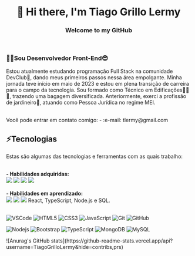 <h1 align="center">👋 Hi there, I'm Tiago Grillo Lermy</h1>

<h3 align="center">Welcome to my GitHub</h3>
<br>
<div>
<h3>👨‍💻Sou Desenvolvedor Front-End😎</h3>

<p>Estou atualmente estudando programação Full Stack na comunidade DevClub🥑, dando meus primeiros passos nessa área empolgante. Minha jornada teve início em maio de 2023 e estou em plena transição de carreira para o campo da tecnologia. Sou formado como Técnico em Edificações🔨📐🏢, trazendo uma bagagem diversificada. Anteriormente, exerci a profissão de jardineiro🌱, atuando como Pessoa Jurídica no regime MEI.</p>
<br>
Você pode entrar em contato comigo:
- :e-mail: tlermy@gmail.com
<br>
</div>
<div>
<h2>⚡Tecnologias</h2>
<p>Estas são algumas das tecnologias e ferramentas com as quais trabalho:</p>
<br>
<b>- Habilidades adquiridas:</b>
<br>
<img src="https://img.shields.io/badge/HTML5-E34F26?style=for-the-badge&logo=html5&logoColor=white"> <img src="https://img.shields.io/badge/CSS3-1572B6?style=for-the-badge&logo=css3&logoColor=white"> <img src="https://img.shields.io/badge/JavaScript-F7DF1E?style=for-the-badge&logo=javascript&logoColor=black"> <img src="https://img.shields.io/badge/GitHub-100000?style=for-the-badge&logo=github&logoColor=white">
<br>
<br>
<b>- Habilidades em aprendizado:</b>
<br>
<img src="https://img.shields.io/badge/React-20232A?style=for-the-badge&logo=react&logoColor=61DAFB"> <img src="https://img.shields.io/badge/TypeScript-007ACC?style=for-the-badge&logo=typescript&logoColor=white"> <img src="https://img.shields.io/badge/Node.js-43853D?style=for-the-badge&logo=node.js&logoColor=white"> 
  React, TypeScript, Node.js e SQL. 
<br>
<br>







![VSCode](https://img.shields.io/badge/-VSCode-007ACC?style=flat-square&logo=visual-studio-code&logoColor=white)
![HTML5](https://img.shields.io/badge/-HTML5-E34F26?style=flat-square&logo=html5&logoColor=white)
![CSS3](https://img.shields.io/badge/-CSS3-1572B6?style=flat-square&logo=css3)
![JavaScript](https://img.shields.io/badge/-JavaScript-black?style=flat-square&logo=javascript)
![Git](https://img.shields.io/badge/-Git-black?style=flat-square&logo=git)
![GitHub](https://img.shields.io/badge/-GitHub-181717?style=flat-square&logo=github)

![Nodejs](https://img.shields.io/badge/-Nodejs-339933?style=flat-square&logo=Node.js&logoColor=white)
![Bootstrap](https://img.shields.io/badge/-Bootstrap-563D7C?style=flat-square&logo=bootstrap)
![TypeScript](https://img.shields.io/badge/-TypeScript-007ACC?style=flat-square&logo=typescript&logoColor=white)
![MongoDB](https://img.shields.io/badge/-MongoDB-black?style=flat-square&logo=mongodb)
![MySQL](https://img.shields.io/badge/-MySQL-4479A1?style=flat-square&logo=mysql&logoColor=white)
</div>
![Anurag's GitHub stats](https://github-readme-stats.vercel.app/api?username=TiagoGrilloLermy&hide=contribs,prs)

